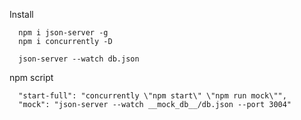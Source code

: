 


Install
```
  npm i json-server -g
  npm i concurrently -D

  json-server --watch db.json
```

npm script
```
  "start-full": "concurrently \"npm start\" \"npm run mock\"",
  "mock": "json-server --watch __mock_db__/db.json --port 3004"
```
